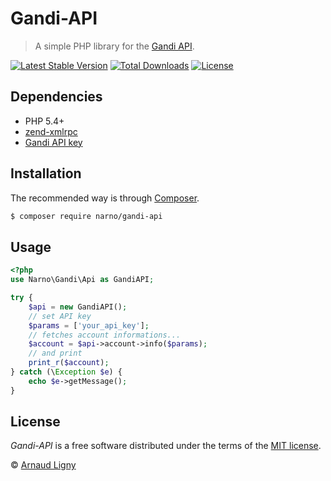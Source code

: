 # Gandi-API

> A simple PHP library for the [Gandi API](http://doc.rpc.gandi.net/overview.html).

[![Latest Stable Version](https://poser.pugx.org/narno/gandi-api/v/stable)](https://packagist.org/packages/narno/gandi-api) [![Total Downloads](https://poser.pugx.org/narno/gandi-api/downloads)](https://packagist.org/packages/narno/gandi-api) [![License](https://poser.pugx.org/narno/gandi-api/license)](https://github.com/Narno/Gandi-API/blob/master/LICENSE) 

## Dependencies

* PHP 5.4+
* [zend-xmlrpc](https://github.com/zendframework/zend-xmlrpc)
* [Gandi API key](https://www.gandi.net/admin/api_key)

## Installation

The recommended way is through [Composer](https://getcomposer.org).
```bash
$ composer require narno/gandi-api
```

## Usage

```php
<?php
use Narno\Gandi\Api as GandiAPI;

try {
    $api = new GandiAPI();
    // set API key
    $params = ['your_api_key'];
    // fetches account informations...
    $account = $api->account->info($params);
    // and print
    print_r($account);
} catch (\Exception $e) {
    echo $e->getMessage();
}
```

## License

_Gandi-API_ is a free software distributed under the terms of the [MIT license](http://opensource.org/licenses/MIT).

© [Arnaud Ligny](https://arnaudligny.fr)
